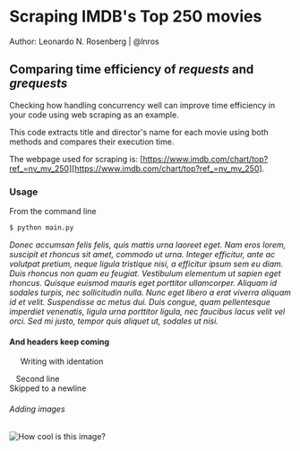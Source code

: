 # Scraping IMDB's Top 250 movies
Author: Leonardo N. Rosenberg | @lnros 


## Comparing time efficiency of *requests* and *grequests*
Checking how handling concurrency well can improve time efficiency in your code using web scraping as an example.

This code extracts title and director's name for each movie using both methods and compares their execution time.

The webpage used for scraping is: [https://www.imdb.com/chart/top?ref_=nv_mv_250][https://www.imdb.com/chart/top?ref_=nv_mv_250].

### Usage
From the command line
```bash
$ python main.py
```
*Donec accumsan felis felis, quis mattis urna laoreet eget. 
Nam eros lorem, suscipit et rhoncus sit amet, commodo ut urna. 
Integer efficitur, ante ac volutpat pretium, neque ligula tristique nisi, a efficitur ipsum sem eu diam.
Duis rhoncus non quam eu feugiat. Vestibulum elementum ut sapien eget rhoncus.
Quisque euismod mauris eget porttitor ullamcorper. 
Aliquam id sodales turpis, nec sollicitudin nulla. 
Nunc eget libero a erat viverra aliquam id et velit. 
Suspendisse ac metus dui. 
Duis congue, quam pellentesque imperdiet venenatis, ligula urna porttitor ligula, nec faucibus lacus velit vel orci. 
Sed mi justo, tempor quis aliquet ut, sodales ut nisi.*


#### And headers keep coming

&nbsp;&nbsp;&nbsp;&nbsp; Writing with identation 

&nbsp;&nbsp; Second line <br> Skipped to a newline

###### Adding images
![How cool is this image?](https://media3.picsearch.com/is?H8kXUV0nOWrCaaf6JmsA8Vfak0VHpAGmPbT76VrXEgk&height=255)
